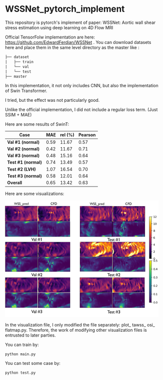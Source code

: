 # WSSNet_pytorch_implement
This repository is pytorch's implement of paper: WSSNet: Aortic wall shear stress estimation using deep learning on 4D Flow MRI


Official TensorFolw implementation are here: https://github.com/EdwardFerdian/WSSNet . You can download datasets here and place them in the same level directory as the master like :

```
├── dataset
|   ├── train
|   └── val
|   └── test
├── master
```

In this implementation, it not only includes CNN, but also the implementation of Swin Transformer.

I tried, but the effect was not particularly good.

Unlike the official implementation, I did not include a regular loss term. (Just SSIM + MAE)

Here are some results of SwinT:

| Case                  | MAE  | rel (%) | Pearson |
| --------------------- | ---- | ------- | ------- |
| **Val #1 (normal)**   | 0.59 | 11.67   | 0.57    |
| **Val #2 (normal)**   | 0.42 | 11.67   | 0.71    |
| **Val #3 (normal)**   | 0.48 | 15.16   | 0.64    |
| **Test #1  (normal)** | 0.74 | 13.49   | 0.57    |
| **Test #2  (LVH)**    | 1.07 | 16.54   | 0.70    |
| **Test #3  (normal)** | 0.58 | 12.01   | 0.64    |
| **Overall**           | 0.65 | 13.42   | 0.63    |

Here are some visualizations:

![image-20230419175032294](./assets/image-20230419175032294.png)



In the visualization file, I only modified the file separately: plot_ tawss_ osi_ flatmap.py. Therefore, the work of modifying other visualization files is entrusted to later parties.



You can train by:

```
python main.py
```

You can test some case by:

```
python test.py
```


